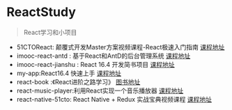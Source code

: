 # ReactStudy
> React学习和小项目

+ 51CTOReact: 颠覆式开发Master方案视频课程-React极速入门指南 [课程地址](http://edu.51cto.com/course/13123.html)
+ imooc-react-antd : 基于React和AntD的后台管理系统 [课程地址](https://coding.imooc.com/class/236.html)
+ imooc-react-jianshu : React 16.4 开发简书项目 [课程地址](https://coding.imooc.com/class/229.html)
+ my-app:React16.4 快速上手 [课程地址](https://www.imooc.com/view/1023)
+ react-book :《React进阶之路学习》 [图书地址](https://item.jd.com/12325717.html)
+ react-music-player:利用React实现一个音乐播放器 [课程地址](https://www.imooc.com/learn/868)
+ react-native-51cto: React Native + Redux 实战宝典视频课程 [课程地址](http://edu.51cto.com/course/11005.html)





